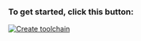 ### To get started, click this button:
[![Create toolchain](https://cloud.ibm.com/devops/graphics/create_toolchain_button.png)](https://cloud.ibm.com/devops/setup/deploy?env_id=ibm:yp:us-east&repository=https://github.com/kristinochka/tekton-wazi-pipeline&branch=use-provided-worker)